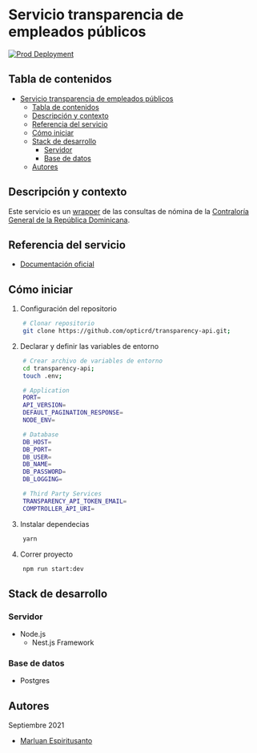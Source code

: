 # Servicio transparencia de empleados públicos

[![Prod Deployment](https://github.com/opticrd/transparency-api/actions/workflows/prod-cd.yml/badge.svg)](https://github.com/opticrd/transparency-api/actions/workflows/prod-cd.yml)

## Tabla de contenidos

- [Servicio transparencia de empleados públicos ](#servicio-transparencia-de-empleados-públicos )
  - [Tabla de contenidos](#tabla-de-contenidos)
  - [Descripción y contexto](#descripción-y-contexto)
  - [Referencia del servicio](#referencia-del-servicio)
  - [Cómo iniciar](#cómo-iniciar)
  - [Stack de desarrollo](#stack-de-desarrollo)
    - [Servidor](#servidor)
    - [Base de datos](#base-de-datos)
  - [Autores](#autores)

## Descripción y contexto

Este servicio es un [wrapper](https://es.quora.com/Qu%C3%A9-es-exactamente-un-wrapper-API-Y-en-qu%C3%A9-se-diferencia-de-solo-una-API) de las consultas de nómina de la [Contraloría General de la República Dominicana](https://consultas.contraloria.gob.do/).

## Referencia del servicio

- [Documentación oficial](https://developers.digital.gob.do)

## Cómo iniciar

1. Configuración del repositorio

```sh
    # Clonar repositorio
    git clone https://github.com/opticrd/transparency-api.git;
```

2. Declarar y definir las variables de entorno

```sh
    # Crear archivo de variables de entorno
    cd transparency-api;
    touch .env;
```

```sh
    # Application
    PORT=
    API_VERSION=
    DEFAULT_PAGINATION_RESPONSE=
    NODE_ENV=

    # Database
    DB_HOST=
    DB_PORT=
    DB_USER=
    DB_NAME=
    DB_PASSWORD=
    DB_LOGGING=

    # Third Party Services
    TRANSPARENCY_API_TOKEN_EMAIL=
    COMPTROLLER_API_URI=
```

3. Instalar dependecias

```sh
    yarn
```

4. Correr proyecto

```sh
    npm run start:dev
```

## Stack de desarrollo

### Servidor

- Node.js
  - Nest.js Framework

### Base de datos

- Postgres

## Autores

Septiembre 2021

- [Marluan Espiritusanto](https://github.com/marluanespiritusanto)
